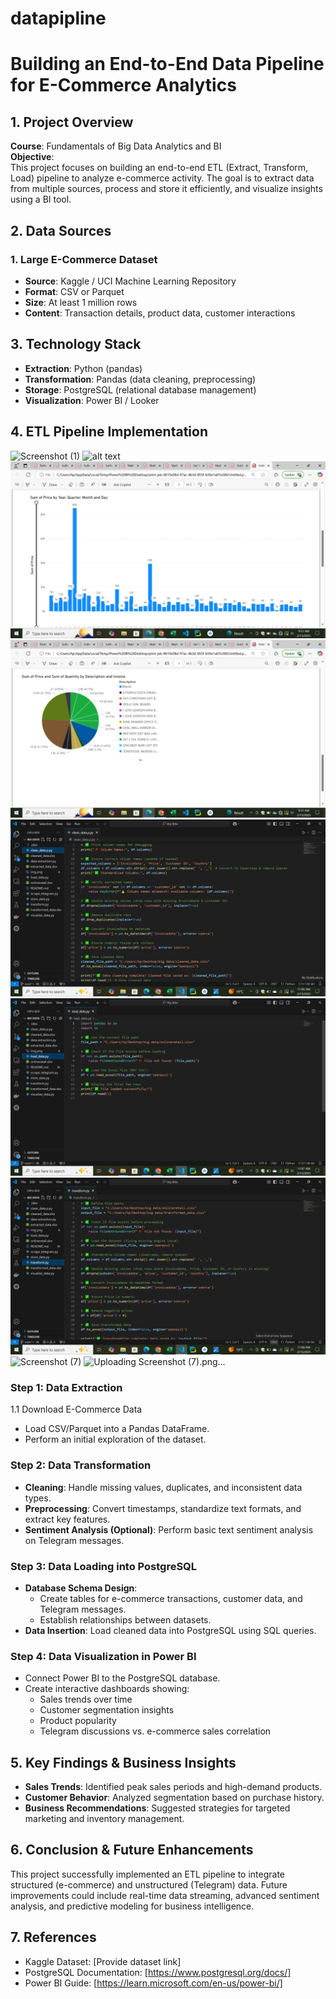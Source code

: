 ﻿# datapipline
# Building an End-to-End Data Pipeline for E-Commerce Analytics

## 1. Project Overview
**Course**: Fundamentals of Big Data Analytics and BI  
**Objective**:  
This project focuses on building an end-to-end ETL (Extract, Transform, Load) pipeline to analyze e-commerce activity. The goal is to extract data from multiple sources, process and store it efficiently, and visualize insights using a BI tool.

## 2. Data Sources

### 1. Large E-Commerce Dataset
- **Source**: Kaggle / UCI Machine Learning Repository
- **Format**: CSV or Parquet
- **Size**: At least 1 million rows
- **Content**: Transaction details, product data, customer interactions


## 3. Technology Stack
- **Extraction**: Python (pandas)
- **Transformation**: Pandas (data cleaning, preprocessing)
- **Storage**: PostgreSQL (relational database management)
- **Visualization**: Power BI / Looker

## 4. ETL Pipeline Implementation
![Screenshot (1)](https://github.com/user-attachments/assets/c2721250-078f-44bd-8f3d-c57c373481bd)
![alt text](<Screenshot (1)-6.png>)
![alt text](<Screenshot (2).png>)
![alt text](<Screenshot (3).png>)
![alt text](<Screenshot (4).png>)
![alt text](<Screenshot (5).png>)
![alt text](<Screenshot (6).png>)
![Screenshot (7)](https://github.com/user-attachments/assets/b1145cfd-3ebc-4d19-acce-de24a8105606)
![Uploading Screenshot (7).png…]()



### Step 1: Data Extraction
1.1 Download E-Commerce Data  
- Load CSV/Parquet into a Pandas DataFrame.  
- Perform an initial exploration of the dataset.

### Step 2: Data Transformation
- **Cleaning**: Handle missing values, duplicates, and inconsistent data types.  
- **Preprocessing**: Convert timestamps, standardize text formats, and extract key features.  
- **Sentiment Analysis (Optional)**: Perform basic text sentiment analysis on Telegram messages.

### Step 3: Data Loading into PostgreSQL
- **Database Schema Design**:
  - Create tables for e-commerce transactions, customer data, and Telegram messages.
  - Establish relationships between datasets.
- **Data Insertion**: Load cleaned data into PostgreSQL using SQL queries.

### Step 4: Data Visualization in Power BI
- Connect Power BI to the PostgreSQL database.
- Create interactive dashboards showing:
  - Sales trends over time
  - Customer segmentation insights
  - Product popularity
  - Telegram discussions vs. e-commerce sales correlation

## 5. Key Findings & Business Insights
- **Sales Trends**: Identified peak sales periods and high-demand products.
- **Customer Behavior**: Analyzed segmentation based on purchase history.
- **Business Recommendations**: Suggested strategies for targeted marketing and inventory management.

## 6. Conclusion & Future Enhancements
This project successfully implemented an ETL pipeline to integrate structured (e-commerce) and unstructured (Telegram) data. Future improvements could include real-time data streaming, advanced sentiment analysis, and predictive modeling for business intelligence.

## 7. References
- Kaggle Dataset: [Provide dataset link]
- PostgreSQL Documentation: [https://www.postgresql.org/docs/]
- Power BI Guide: [https://learn.microsoft.com/en-us/power-bi/]

